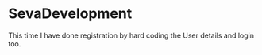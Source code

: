 # SevaDevelopment
This time I have done registration by hard coding the User details and login too.
